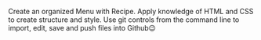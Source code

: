 Create an organized Menu with Recipe.
Apply knowledge of HTML and CSS to create structure and style.
Use git controls from the command line to import, edit, save and push files into Github😉